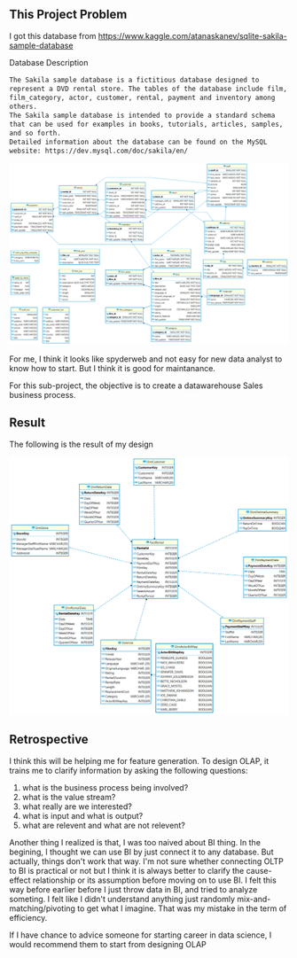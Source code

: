 ## This Project Problem

I got this database from https://www.kaggle.com/atanaskanev/sqlite-sakila-sample-database

Database Description

    The Sakila sample database is a fictitious database designed to represent a DVD rental store. The tables of the database include film, film_category, actor, customer, rental, payment and inventory among others.
    The Sakila sample database is intended to provide a standard schema that can be used for examples in books, tutorials, articles, samples, and so forth.
    Detailed information about the database can be found on the MySQL website: https://dev.mysql.com/doc/sakila/en/

![Original data model](rental_video_OLTP_BEFORE.png)

For me, I think it looks like spyderweb and not easy for new data analyst to know how to start. But I think it is good for maintanance.

For this sub-project, the objective is to create a datawarehouse Sales business process.

## Result

The following is the result of my design

![Original data model](rental_video_OLAP_AFTER.png)

## Retrospective

I think this will be helping me for feature generation. To design OLAP, it trains me to clarify information by asking the following questions:

1. what is the business process being involved?
2. what is the value stream?
3. what really are we interested?
4. what is input and what is output?
5. what are relevent and what are not relevent?

Another thing I realized is that, I was too naived about BI thing. In the begining, I thought we can use BI by just connect it to any database. But actually, things don't work that way. I'm not sure whether connecting OLTP to BI is practical or not but I think it is always better to clarify the cause-effect relationship or its assumption before moving on to use BI. I felt this way before earlier before I just throw data in BI, and tried to analyze someting. I felt like I didn't understand anything just randomly mix-and-matching/pivoting to get what I imagine. That
was my mistake in the term of efficiency.

If I have chance to advice someone for starting career in data science, I would recommend them to start from designing OLAP
